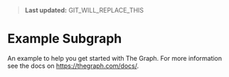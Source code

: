> **Last updated:** GIT_WILL_REPLACE_THIS

# Example Subgraph

An example to help you get started with The Graph. For more information see the docs on
https://thegraph.com/docs/.
